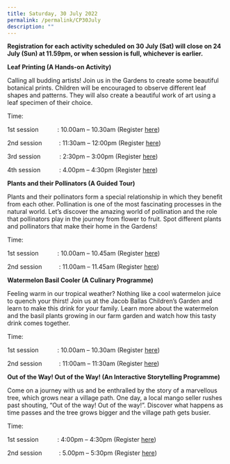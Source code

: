 ```yaml
---
title: Saturday, 30 July 2022
permalink: /permalink/CP30July
description: ""
---
```



**Registration for each activity scheduled on 30 July (Sat) will close on 24 July (Sun) at 11.59pm, or when session is full, whichever is earlier.**

**Leaf Printing (A Hands-on Activity)**

Calling all budding artists! Join us in the Gardens to create some beautiful botanical prints. Children will be encouraged to observe different leaf shapes and patterns. They will also create a beautiful work of art using a leaf specimen of their choice.

Time:     

1st session           : 10.00am – 10.30am (Register [here](https://www.nparks.gov.sg/activities/events-and-workshops/2022/7/leaf-printing_30-jul-10am-session-1))

2nd session          : 11:30am – 12:00pm (Register [here](https://www.nparks.gov.sg/activities/events-and-workshops/2022/7/leaf-printing_30-jul-1130am-session-2))

3rd session           : 2:30pm – 3:00pm (Register [here](https://www.nparks.gov.sg/activities/events-and-workshops/2022/7/leaf-printing_30-jul-230pm-session-3))

4th session           : 4.00pm – 4:30pm (Register [here](https://www.nparks.gov.sg/activities/events-and-workshops/2022/7/leaf-printing_30-jul-4pm-session-4))

**Plants and their Pollinators (A Guided Tour)**

Plants and their pollinators form a special relationship in which they benefit from each other. Pollination is one of the most fascinating processes in the natural world. Let’s discover the amazing world of pollination and the role that pollinators play in the journey from flower to fruit. Spot different plants and pollinators that make their home in the Gardens!

Time:     

1st session           : 10.00am – 10.45am (Register [here](https://www.nparks.gov.sg/activities/events-and-workshops/2022/7/plants-and-their-pollinators_30-jul-10am-session-1))

2nd session          : 11.00am – 11.45am (Register [here](https://www.nparks.gov.sg/activities/events-and-workshops/2022/7/plants-and-their-pollinators_30-jul-11am-session-2))

**Watermelon Basil Cooler (A Culinary Programme)**

Feeling warm in our tropical weather? Nothing like a cool watermelon juice to quench your thirst! Join us at the Jacob Ballas Children’s Garden and learn to make this drink for your family. Learn more about the watermelon and the basil plants growing in our farm garden and watch how this tasty drink comes together.

Time:     

1st session           : 10.00am – 10.30am (Register [here](https://www.nparks.gov.sg/activities/events-and-workshops/2022/7/watermelon-basil-cooler_30-jul-10am-session-1))

2nd session          : 11:00am – 11:30am (Register [here](https://www.nparks.gov.sg/activities/events-and-workshops/2022/7/watermelon-basil-cooler_30-jul-11am-session-2))

**Out of the Way! Out of the Way! (An Interactive Storytelling Programme)**

Come on a journey with us and be enthralled by the story of a marvellous tree, which grows near a village path. One day, a local mango seller rushes past shouting, “Out of the way! Out of the way!”. Discover what happens as time passes and the tree grows bigger and the village path gets busier.

Time:     

1st session           : 4:00pm – 4:30pm (Register [here](https://www.nparks.gov.sg/activities/events-and-workshops/2022/7/out-of-the-way!-out-of-the-way!-_30-jul-4pm-session-1))

2nd session          : 5.00pm – 5:30pm (Register [here](https://www.nparks.gov.sg/activities/events-and-workshops/2022/7/out-of-the-way!-out-of-the-way!-_30-jul-5pm-session-2))